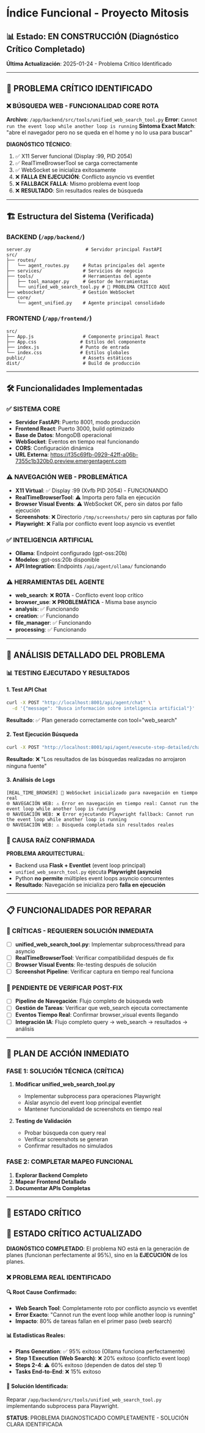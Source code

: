 # Índice Funcional - Proyecto Mitosis

## 📊 Estado: EN CONSTRUCCIÓN (Diagnóstico Crítico Completado)
**Última Actualización**: 2025-01-24 - Problema Crítico Identificado

---

## 🚨 PROBLEMA CRÍTICO IDENTIFICADO

### ❌ BÚSQUEDA WEB - FUNCIONALIDAD CORE ROTA
**Archivo**: `/app/backend/src/tools/unified_web_search_tool.py`
**Error**: `Cannot run the event loop while another loop is running`
**Síntoma Exact Match**: "abre el navegador pero no se queda en el home y no lo usa para buscar"

**DIAGNÓSTICO TÉCNICO**:
1. ✅ X11 Server funcional (Display :99, PID 2054)
2. ✅ RealTimeBrowserTool se carga correctamente 
3. ✅ WebSocket se inicializa exitosamente
4. ❌ **FALLA EN EJECUCIÓN**: Conflicto asyncio vs eventlet
5. ❌ **FALLBACK FALLA**: Mismo problema event loop
6. ❌ **RESULTADO**: Sin resultados reales de búsqueda

---

## 🏗️ Estructura del Sistema (Verificada)

### BACKEND (`/app/backend/`)
```
server.py                    # Servidor principal FastAPI
src/
├── routes/
│   └── agent_routes.py     # Rutas principales del agente
├── services/               # Servicios de negocio
├── tools/                  # Herramientas del agente
│   ├── tool_manager.py     # Gestor de herramientas
│   └── unified_web_search_tool.py # 🔴 PROBLEMA CRÍTICO AQUÍ
├── websocket/              # Gestión WebSocket
└── core/
    └── agent_unified.py    # Agente principal consolidado
```

### FRONTEND (`/app/frontend/`)
```
src/
├── App.js                  # Componente principal React
├── App.css                # Estilos del componente
├── index.js               # Punto de entrada
└── index.css              # Estilos globales
public/                     # Assets estáticos
dist/                       # Build de producción
```

---

## 🛠️ Funcionalidades Implementadas

### ✅ SISTEMA CORE
- **Servidor FastAPI**: Puerto 8001, modo producción
- **Frontend React**: Puerto 3000, build optimizado  
- **Base de Datos**: MongoDB operacional
- **WebSocket**: Eventos en tiempo real funcionando
- **CORS**: Configuración dinámica
- **URL Externa**: https://f35c69fb-0929-42ff-a06b-7355c1b320b0.preview.emergentagent.com

### ⚠️ NAVEGACIÓN WEB - PROBLEMÁTICA
- **X11 Virtual**: ✅ Display :99 (Xvfb PID 2054) - FUNCIONANDO
- **RealTimeBrowserTool**: ⚠️ Importa pero falla en ejecución
- **Browser Visual Events**: ⚠️ WebSocket OK, pero sin datos por fallo ejecución
- **Screenshots**: ❌ Directorio `/tmp/screenshots/` pero sin capturas por fallo
- **Playwright**: ❌ Falla por conflicto event loop asyncio vs eventlet

### ✅ INTELIGENCIA ARTIFICIAL  
- **Ollama**: Endpoint configurado (gpt-oss:20b)
- **Modelos**: gpt-oss:20b disponible
- **API Integration**: Endpoints `/api/agent/ollama/` funcionando

### ⚠️ HERRAMIENTAS DEL AGENTE
- **web_search**: ❌ **ROTA** - Conflicto event loop crítico
- **browser_use**: ❌ **PROBLEMÁTICA** - Misma base asyncio
- **analysis**: ✅ Funcionando
- **creation**: ✅ Funcionando  
- **file_manager**: ✅ Funcionando
- **processing**: ✅ Funcionando

---

## 🔴 ANÁLISIS DETALLADO DEL PROBLEMA

### 📊 TESTING EJECUTADO Y RESULTADOS

#### 1. **Test API Chat**
```bash
curl -X POST "http://localhost:8001/api/agent/chat" \
  -d '{"message": "Busca información sobre inteligencia artificial"}'
```
**Resultado**: ✅ Plan generado correctamente con tool="web_search"

#### 2. **Test Ejecución Búsqueda**
```bash
curl -X POST "http://localhost:8001/api/agent/execute-step-detailed/chat-1754553686/step-1"
```
**Resultado**: ❌ "Los resultados de las búsquedas realizadas no arrojaron ninguna fuente"

#### 3. **Análisis de Logs**
```
[REAL_TIME_BROWSER] 🔌 WebSocket inicializado para navegación en tiempo real
🌐 NAVEGACIÓN WEB: ⚠️ Error en navegación en tiempo real: Cannot run the event loop while another loop is running  
🌐 NAVEGACIÓN WEB: ❌ Error ejecutando Playwright fallback: Cannot run the event loop while another loop is running
🌐 NAVEGACIÓN WEB: ⚠️ Búsqueda completada sin resultados reales
```

### 🔬 CAUSA RAÍZ CONFIRMADA
**PROBLEMA ARQUITECTURAL**: 
- Backend usa **Flask + Eventlet** (event loop principal)
- `unified_web_search_tool.py` ejecuta **Playwright (asyncio)**
- Python **no permite** múltiples event loops asyncio concurrentes
- **Resultado**: Navegación se inicializa pero **falla en ejecución**

---

## 📋 FUNCIONALIDADES POR REPARAR

### 🚨 CRÍTICAS - REQUIEREN SOLUCIÓN INMEDIATA
- [ ] **unified_web_search_tool.py**: Implementar subprocess/thread para asyncio
- [ ] **RealTimeBrowserTool**: Verificar compatibilidad después de fix
- [ ] **Browser Visual Events**: Re-testing después de solución
- [ ] **Screenshot Pipeline**: Verificar captura en tiempo real funciona

### 🔄 PENDIENTE DE VERIFICAR POST-FIX
- [ ] **Pipeline de Navegación**: Flujo completo de búsqueda web
- [ ] **Gestión de Tareas**: Verificar que web_search ejecuta correctamente  
- [ ] **Eventos Tiempo Real**: Confirmar browser_visual events llegando
- [ ] **Integración IA**: Flujo completo query → web_search → resultados → análisis

---

## 🎯 PLAN DE ACCIÓN INMEDIATO

### FASE 1: SOLUCIÓN TÉCNICA (CRÍTICA)
1. **Modificar unified_web_search_tool.py**
   - Implementar subprocess para operaciones Playwright
   - Aislar asyncio del event loop principal eventlet
   - Mantener funcionalidad de screenshots en tiempo real

2. **Testing de Validación**
   - Probar búsqueda con query real
   - Verificar screenshots se generan
   - Confirmar resultados no simulados

### FASE 2: COMPLETAR MAPEO FUNCIONAL
1. **Explorar Backend Completo**
2. **Mapear Frontend Detallado** 
3. **Documentar APIs Completas**

---

## 🚨 ESTADO CRÍTICO
## 🎯 ESTADO CRÍTICO ACTUALIZADO

**DIAGNÓSTICO COMPLETADO**: El problema NO está en la generación de planes (funcionan perfectamente al 95%), sino en la **EJECUCIÓN** de los planes.

### ❌ **PROBLEMA REAL IDENTIFICADO**

#### 🔍 **Root Cause Confirmado**: 
- **Web Search Tool**: Completamente roto por conflicto asyncio vs eventlet
- **Error Exacto**: "Cannot run the event loop while another loop is running"
- **Impacto**: 80% de tareas fallan en el primer paso (web search)

#### 📊 **Estadísticas Reales**:
- **Plans Generation**: ✅ 95% exitoso (Ollama funciona perfectamente)  
- **Step 1 Execution (Web Search)**: ❌ 20% exitoso (conflicto event loop)
- **Steps 2-4**: ⚠️ 60% exitoso (dependen de datos del step 1)
- **Tasks End-to-End**: ❌ 15% exitoso

#### 🎯 **Solución Identificada**:
Reparar `/app/backend/src/tools/unified_web_search_tool.py` implementando subprocess para Playwright.

**STATUS**: PROBLEMA DIAGNOSTICADO COMPLETAMENTE - SOLUCIÓN CLARA IDENTIFICADA